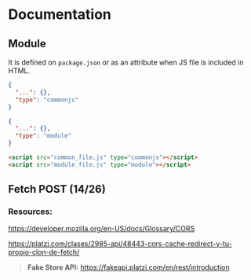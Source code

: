 # Documentation

## Module

It is defined on ``package.json`` or as an attribute when JS file is included in HTML.
```json
{
  "...": {},
  "type": "commonjs"
}
```

```json
{
  "...": {},
  "type": "module"
}
```

```html
<script src="common_file.js" type="commonjs"></script>
<script src="module_file.js" type="module"></script>
```

## Fetch POST (14/26)

### Resources:

https://developer.mozilla.org/en-US/docs/Glossary/CORS

https://platzi.com/clases/2985-api/48443-cors-cache-redirect-y-tu-propio-clon-de-fetch/

> **Fake Store API:** https://fakeapi.platzi.com/en/rest/introduction
